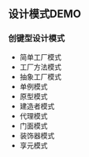 ## 设计模式DEMO
### 创键型设计模式
* 简单工厂模式
* 工厂方法模式
* 抽象工厂模式
* 单例模式
* 原型模式
* 建造者模式
* 代理模式
* 门面模式
* 装饰器模式
* 享元模式